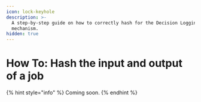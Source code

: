 ```yaml
---
icon: lock-keyhole
description: >-
  A step-by-step guide on how to correctly hash for the Decision Logging
  mechanism.
hidden: true
---
```


# How To: Hash the input and output of a job

{% hint style="info" %}
Coming soon.
{% endhint %}

